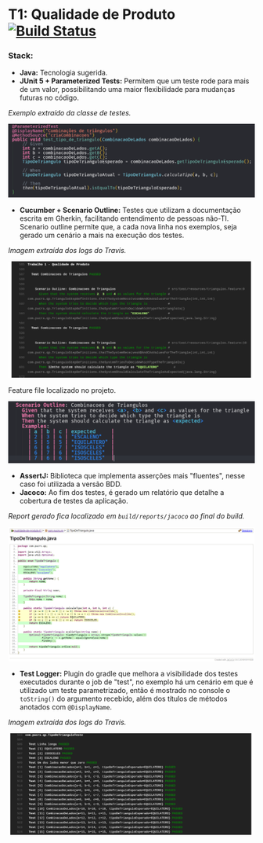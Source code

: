 # T1: Qualidade de Produto [![Build Status](https://travis-ci.com/luccamac/qualidade-de-produto-t1.svg?branch=master)](https://travis-ci.com/luccamac/qualidade-de-produto-t1)

### Stack:
- **Java:** Tecnologia sugerida.
- **JUnit 5 + Parameterized Tests:** Permitem que um teste rode para mais de um valor, possibilitando uma maior flexibilidade para mudanças futuras no código.

_Exemplo extraído da classe de testes._

![JUnit 5](imagens/junit_5.PNG)

- **Cucumber + Scenario Outline:** Testes que utilizam a documentação escrita em Gherkin, facilitando entendimento de pessoas não-TI. Scenario outline permite que, a cada nova linha nos exemplos, seja gerado um cenário a mais na execução dos testes. 

_Imagem extraída dos logs do Travis._

![Cucumber](imagens/cucumber.PNG)


Feature file localizado no projeto.

![Scenario Outline](imagens/scenario_outline.PNG)


- **AssertJ:** Biblioteca que implementa asserções mais "fluentes", nesse caso foi utilizada a versão BDD.
- **Jacoco:** Ao fim dos testes, é gerado um relatório que detalhe a cobertura de testes da aplicação.

_Report gerado fica localizado em `build/reports/jacoco` ao final do build._

![Jacoco](imagens/jacoco.png)

- **Test Logger:** Plugin do gradle que melhora a visibilidade dos testes executados durante o job de "test", no exemplo há um cenário em que é utilizado um teste parametrizado, então é mostrado no console o `toString()` do argumento recebido, além dos títulos de métodos anotados com `@DisplayName`.

_Imagem extraída dos logs do Travis._

![Test Logger](imagens/test_logger.PNG)


